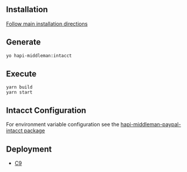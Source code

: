 ## Installation
[Follow main installation directions](../../README.md)

## Generate
```bash
yo hapi-middleman:intacct
```

## Execute
```
yarn build
yarn start  
```

## Intacct Configuration
For environment variable configuration see the [hapi-middleman-paypal-intacct package](https://github.com/trainerbill/hapi-middleman-paypal-intacct)

## Deployment
* [C9](c9.md)
